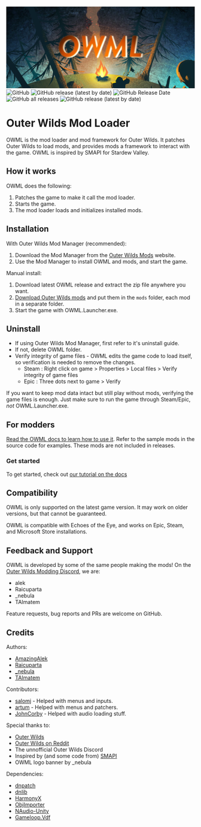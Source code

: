 ![logo](owmllogo.png)
![GitHub](https://img.shields.io/github/license/amazingalek/owml?style=flat-square)
![GitHub release (latest by date)](https://img.shields.io/github/v/release/amazingalek/owml?style=flat-square)
![GitHub Release Date](https://img.shields.io/github/release-date/amazingalek/owml?label=last%20release&style=flat-square)
![GitHub all releases](https://img.shields.io/github/downloads/amazingalek/owml/total?style=flat-square)
![GitHub release (latest by date)](https://img.shields.io/github/downloads/amazingalek/owml/latest/total?style=flat-square)

# Outer Wilds Mod Loader

OWML is the mod loader and mod framework for Outer Wilds. It patches Outer Wilds to load mods, and provides mods a framework to interact with the game. OWML is inspired by SMAPI for Stardew Valley.

## How it works

OWML does the following:
1. Patches the game to make it call the mod loader.
2. Starts the game.
3. The mod loader loads and initializes installed mods.

## Installation

With Outer Wilds Mod Manager (recommended):
1. Download the Mod Manager from the [Outer Wilds Mods](https://outerwildsmods.com/) website.
2. Use the Mod Manager to install OWML and mods, and start the game.

Manual install:
1. Download latest OWML release and extract the zip file anywhere you want.
2. [Download Outer Wilds mods](https://outerwildsmods.com/mods) and put them in the `mods` folder, each mod in a separate folder.
3. Start the game with OWML.Launcher.exe.

## Uninstall
- If using Outer Wilds Mod Manager, first refer to it's uninstall guide.
- If not, delete OWML folder.
- Verify integrity of game files - OWML edits the game code to load itself, so verification is needed to remove the changes.
  - Steam : Right click on game > Properties > Local files > Verify integrity of game files
  - Epic : Three dots next to game > Verify

If you want to keep mod data intact but still play without mods, verifying the game files is enough. Just make sure to run the game through Steam/Epic, *not* OWML.Launcher.exe.

## For modders

[Read the OWML docs to learn how to use it](https://owml.outerwildsmods.com/). Refer to the sample mods in the source code for examples. These mods are not included in releases. 

### Get started

To get started, check out [our tutorial on the docs](https://owml.outerwildsmods.com/guides/getting_started.html)

## Compatibility

OWML is only supported on the latest game version. It may work on older versions, but that cannot be guaranteed.

OWML is compatible with Echoes of the Eye, and works on Epic, Steam, and Microsoft Store installations.

## Feedback and Support

OWML is developed by some of the same people making the mods!
On the [Outer Wilds Modding Discord](https://discord.gg/9vE5aHxcF9), we are:
- alek
- Raicuparta
- _nebula
- TAImatem

Feature requests, bug reports and PRs are welcome on GitHub.

## Credits

Authors:
* [AmazingAlek](https://github.com/amazingalek)
* [Raicuparta](https://github.com/Raicuparta/)
* [_nebula](https://github.com/misternebula)
* [TAImatem](https://github.com/TAImatem)

Contributors:
* [salomj](https://github.com/salomj) - Helped with menus and inputs.
* [artum](https://github.com/artumino) - Helped with menus and patchers.
* [JohnCorby](https://github.com/JohnCorby) - Helped with audio loading stuff.

Special thanks to:
* [Outer Wilds](https://www.mobiusdigitalgames.com/outer-wilds.html)
* [Outer Wilds on Reddit](https://www.reddit.com/r/outerwilds)
* The unnofficial Outer Wilds Discord
* Inspired by (and some code from) [SMAPI](https://smapi.io)
* OWML logo banner by _nebula

Dependencies:
* [dnpatch](https://github.com/ioncodes/dnpatch)
* [dnlib](https://github.com/0xd4d/dnlib)
* [HarmonyX](https://github.com/BepInEx/HarmonyX)
* [ObjImporter](https://wiki.unity3d.com/index.php?title=ObjImporter)
* [NAudio-Unity](https://github.com/WulfMarius/NAudio-Unity)
* [Gameloop.Vdf](https://github.com/shravan2x/Gameloop.Vdf)
